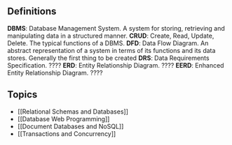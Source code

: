 ## Definitions
**DBMS**: Database Management System. A system for storing, retrieving and manipulating data in a structured manner. 
**CRUD**: Create, Read, Update, Delete. The typical functions of a DBMS.
**DFD**: Data Flow Diagram. An abstract representation of a system in terms of its functions and its data stores. Generally the first thing to be created
**DRS**: Data Requirements Specification. ????
**ERD**: Entity Relationship Diagram. ????
**EERD**: Enhanced Entity Relationship Diagram. ????


## Topics
- [[Relational Schemas and Databases]]
- [[Database Web Programming]]
- [[Document Databases and NoSQL]]
- [[Transactions and Concurrency]]